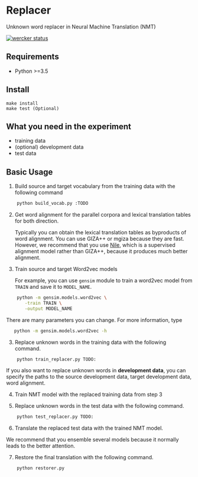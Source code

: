 # Replacer

Unknown word replacer in Neural Machine Translation (NMT)

[![wercker status](https://app.wercker.com/status/f85bf4841c6422cd5ddfba7bdf635318/s/ "wercker status")](https://app.wercker.com/project/byKey/f85bf4841c6422cd5ddfba7bdf635318)

## Requirements
- Python >=3.5

## Install

```
make install
make test (Optional)
```

## What you need in the experiment

- training data
- (optional) development data
- test data

## Basic Usage

1. Build source and target vocabulary from the training data with the following command

```bash
    python build_vocab.py :TODO
```

2. Get word alignment for the parallel corpora and lexical translation tables for both direction.
   
   Typically you can obtain the lexical translation tables as byproducts 
   of word alignment. 
   You can use GIZA++ or mgiza because they are fast.
   However, we recommend that you use [Nile](https://TODO.com),
   which is a supervised alignment model rather than GIZA++, 
   because it produces much better alignment.

2. Train source and target Word2vec models
   
   For example, you can use `gensim` module to train a word2vec model from `TRAIN`
   and save it to `MODEL_NAME`.
 
```bash
    python -m gensim.models.word2vec \
       -train TRAIN \
       -output MODEL_NAME
```
   
   There are many parameters you can change.
   For more information, type
   
```bash
   python -m gensim.models.word2vec -h
```

3. Replace unknown words in the training data with the
    following command.
   
```bash
    python train_replacer.py TODO:
```

If you also want to replace unknown words in **development data**,
you can specify the paths to the source development data, target development data, 
word alignment.

4. Train NMT model with the replaced training data from step 3

5. Replace unknown words in the test data with the following command.

```bash
    python test_replacer.py TODO:
```

6. Translate the replaced test data with the trained NMT model.

We recommend that you ensemble several models because it normally
leads to the better attention.

7. Restore the final translation with the following command.

```bash
    python restorer.py
```
